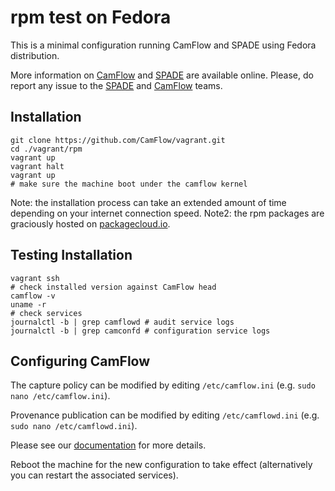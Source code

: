 # rpm test on Fedora

This is a minimal configuration running CamFlow and SPADE using Fedora distribution.

More information on [CamFlow](http://camflow.org/) and
[SPADE](https://github.com/ashish-gehani/SPADE/wiki) are available online.
Please, do report any issue to the
[SPADE](https://github.com/ashish-gehani/SPADE/issues) and
[CamFlow](https://github.com/CamFlow/camflow-dev/issues) teams.

## Installation

```
git clone https://github.com/CamFlow/vagrant.git
cd ./vagrant/rpm
vagrant up
vagrant halt
vagrant up
# make sure the machine boot under the camflow kernel
```

Note: the installation process can take an extended amount of time depending on your internet connection speed.
Note2: the rpm packages are graciously hosted on [packagecloud.io](https://packagecloud.io/camflow/provenance).

## Testing Installation

``` shell
vagrant ssh
# check installed version against CamFlow head
camflow -v
uname -r
# check services
journalctl -b | grep camflowd # audit service logs
journalctl -b | grep camconfd # configuration service logs
```

## Configuring CamFlow

The capture policy can be modified by editing `/etc/camflow.ini` (e.g. `sudo nano /etc/camflow.ini`).

Provenance publication can be modified by editing `/etc/camflowd.ini` (e.g. `sudo nano /etc/camflowd.ini`).

Please see our [documentation](http://camflow.org) for more details.

Reboot the machine for the new configuration to take effect (alternatively you can restart the associated services).
